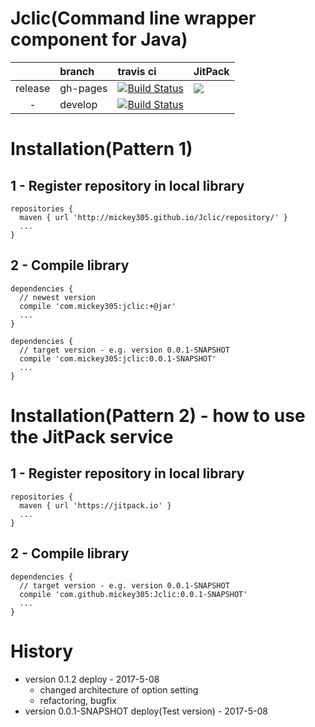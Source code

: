 # Jclic(Command line wrapper component for Java)

| | branch | travis ci | JitPack |
|:---:|:---|:---|:---|
| release | gh-pages | [![Build Status](https://travis-ci.org/mickey305/Jclic.svg?branch=gh-pages)](https://travis-ci.org/mickey305/Jclic) | [![](https://jitpack.io/v/mickey305/Jclic.svg)](https://jitpack.io/#mickey305/Jclic) |
| - | develop | [![Build Status](https://travis-ci.org/mickey305/Jclic.svg?branch=develop)](https://travis-ci.org/mickey305/Jclic) |  |

# Installation(Pattern 1)
## 1 - Register repository in local library

```
repositories {
  maven { url 'http://mickey305.github.io/Jclic/repository/' }
  ...
}
```

## 2 - Compile library

```
dependencies {
  // newest version
  compile 'com.mickey305:jclic:+@jar'
  ...
}
```

```
dependencies {
  // target version - e.g. version 0.0.1-SNAPSHOT
  compile 'com.mickey305:jclic:0.0.1-SNAPSHOT'
  ...
}
```

# Installation(Pattern 2) - how to use the JitPack service
## 1 - Register repository in local library

```
repositories {
  maven { url 'https://jitpack.io' }
  ...
}
```

## 2 - Compile library

```
dependencies {
  // target version - e.g. version 0.0.1-SNAPSHOT
  compile 'com.github.mickey305:Jclic:0.0.1-SNAPSHOT'
  ...
}
```

# History
 * version 0.1.2 deploy - 2017-5-08
    * changed architecture of option setting
    * refactoring, bugfix
 * version 0.0.1-SNAPSHOT deploy(Test version) - 2017-5-08
